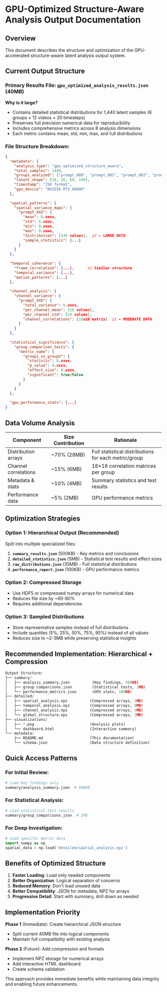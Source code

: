 # GPU-Optimized Structure-Aware Analysis Output Documentation

## Overview
This document describes the structure and optimization of the GPU-accelerated structure-aware latent analysis output system.

## Current Output Structure

### Primary Results File: `gpu_optimized_analysis_results.json` (40MB)

**Why is it large?**
- Contains detailed statistical distributions for 1,440 latent samples (6 groups × 12 videos × 20 timesteps)
- Preserves full precision numerical data for reproducibility
- Includes comprehensive metrics across 8 analysis dimensions
- Each metric contains mean, std, min, max, and full distributions

### File Structure Breakdown:

```json
{
  "metadata": {
    "analysis_type": "gpu_optimized_structure_aware",
    "total_samples": 1440,
    "groups_analyzed": ["prompt_000", "prompt_001", "prompt_002", "prompt_003", "prompt_004", "prompt_008"],
    "latent_shape": [16, 16, 60, 106],
    "timestamp": "ISO format",
    "gpu_device": "NVIDIA RTX A6000"
  },
  
  "spatial_patterns": {
    "spatial_variance_maps": {
      "prompt_XXX": {
        "mean": 0.xxxx,
        "std": 0.xxxx,
        "min": 0.xxxx,
        "max": 0.xxxx,
        "distribution": [240 values],  // ← LARGE DATA
        "sample_statistics": {...}
      }
    }
  },
  
  "temporal_coherence": {
    "frame_correlation": {...},      // Similar structure
    "temporal_variance": {...},
    "motion_patterns": {...}
  },
  
  "channel_analysis": {
    "channel_variance": {
      "prompt_XXX": {
        "total_variance": 0.xxxx,
        "per_channel_mean": [16 values],
        "per_channel_std": [16 values],
        "channel_correlations": [16x16 matrix]  // ← MODERATE DATA
      }
    }
  },
  
  "statistical_significance": {
    "group_comparison_tests": {
      "metric_name": {
        "group1_vs_group2": {
          "statistic": 0.xxxx,
          "p_value": 0.xxxx,
          "effect_size": 0.xxxx,
          "significant": true/false
        }
      }
    }
  },
  
  "gpu_performance_stats": {...}
}
```

## Data Volume Analysis

| Component | Size Contribution | Rationale |
|-----------|-------------------|-----------|
| Distribution arrays | ~70% (28MB) | Full statistical distributions for each metric/group |
| Channel correlations | ~15% (6MB) | 16×16 correlation matrices per group |
| Metadata & stats | ~10% (4MB) | Summary statistics and test results |
| Performance data | ~5% (2MB) | GPU performance metrics |

## Optimization Strategies

### Option 1: Hierarchical Output (Recommended)
Split into multiple specialized files:

1. **`summary_results.json`** (500KB) - Key metrics and conclusions
2. **`detailed_statistics.json`** (5MB) - Statistical test results and effect sizes  
3. **`raw_distributions.json`** (35MB) - Full statistical distributions
4. **`performance_report.json`** (100KB) - GPU performance metrics

### Option 2: Compressed Storage
- Use HDF5 or compressed numpy arrays for numerical data
- Reduces file size by ~60-80%
- Requires additional dependencies

### Option 3: Sampled Distributions
- Store representative samples instead of full distributions
- Include quantiles (5%, 25%, 50%, 75%, 95%) instead of all values
- Reduces size to ~2-3MB while preserving statistical insights

## Recommended Implementation: Hierarchical + Compression

```python
Output Structure:
├── summary/
│   ├── analysis_summary.json          (Key findings, 500KB)
│   ├── group_comparisons.json         (Statistical tests, 1MB)
│   └── performance_metrics.json       (GPU stats, 100KB)
├── detailed/
│   ├── spatial_analysis.npz          (Compressed arrays, 5MB)
│   ├── temporal_analysis.npz         (Compressed arrays, 8MB)
│   ├── channel_analysis.npz          (Compressed arrays, 3MB)
│   └── global_structure.npz          (Compressed arrays, 2MB)
├── visualizations/
│   ├── *.png                         (Analysis plots)
│   └── dashboard.html                (Interactive summary)
└── metadata/
    ├── README.md                     (This documentation)
    └── schema.json                   (Data structure definition)
```

## Quick Access Patterns

### For Initial Review:
```bash
# Load key findings only
summary/analysis_summary.json  # 500KB
```

### For Statistical Analysis:
```bash
# Load statistical test results
summary/group_comparisons.json  # 1MB
```

### For Deep Investigation:
```python
# Load specific metric data
import numpy as np
spatial_data = np.load('detailed/spatial_analysis.npz')
```

## Benefits of Optimized Structure

1. **Faster Loading**: Load only needed components
2. **Better Organization**: Logical separation of concerns  
3. **Reduced Memory**: Don't load unused data
4. **Better Compatibility**: JSON for metadata, NPZ for arrays
5. **Progressive Detail**: Start with summary, drill down as needed

## Implementation Priority

**Phase 1** (Immediate): Create hierarchical JSON structure
- Split current 40MB file into logical components
- Maintain full compatibility with existing analysis

**Phase 2** (Future): Add compression and formats
- Implement NPZ storage for numerical arrays
- Add interactive HTML dashboard
- Create schema validation

This approach provides immediate benefits while maintaining data integrity and enabling future enhancements.
